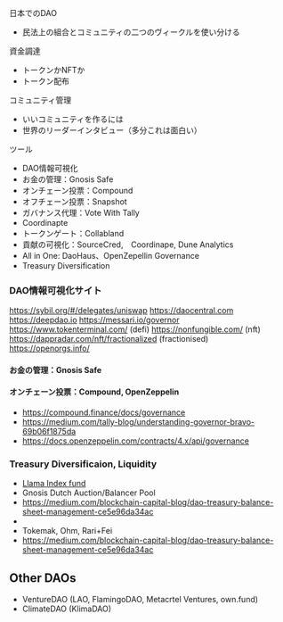日本でのDAO
- 民法上の組合とコミュニティの二つのヴィークルを使い分ける

資金調達
- トークンかNFTか
- トークン配布

コミュニティ管理
- いいコミュニティを作るには
- 世界のリーダーインタビュー（多分これは面白い）

ツール
- DAO情報可視化
- お金の管理：Gnosis Safe
- オンチェーン投票：Compound
- オフチェーン投票：Snapshot
- ガバナンス代理：Vote With Tally
-  Coordinapte
- トークンゲート：Collabland
- 貢献の可視化：SourceCred,　Coordinape, Dune Analytics
- All in One: DaoHaus、OpenZepellin Governance
- Treasury Diversification 

### DAO情報可視化サイト

https://sybil.org/#/delegates/uniswap
https://daocentral.com
https://deepdao.io
https://messari.io/governor
https://www.tokenterminal.com/ (defi)
https://nonfungible.com/ (nft)
https://dappradar.com/nft/fractionalized (fractionised)
https://openorgs.info/

#### お金の管理：Gnosis Safe


#### オンチェーン投票：Compound, OpenZeppelin

- https://compound.finance/docs/governance
- https://medium.com/tally-blog/understanding-governor-bravo-69b06f1875da
- https://docs.openzeppelin.com/contracts/4.x/api/governance


### Treasury Diversificaion, Liquidity

- [Llama Index fund](https://gov.indexcoop.com/t/iip-60-launching-llama-diversified-index-ldi/1987)
- Gnosis Dutch Auction/Balancer Pool
- https://medium.com/blockchain-capital-blog/dao-treasury-balance-sheet-management-ce5e96da34ac
- [](https://forum.sushi.com/t/collateralize-sushi-reactor-on-tokemak/5919)
- Tokemak, Ohm, Rari+Fei
- https://medium.com/blockchain-capital-blog/dao-treasury-balance-sheet-management-ce5e96da34ac
## Other DAOs

- VentureDAO (LAO, FlamingoDAO, Metacrtel Ventures, own.fund)
- ClimateDAO (KlimaDAO)
